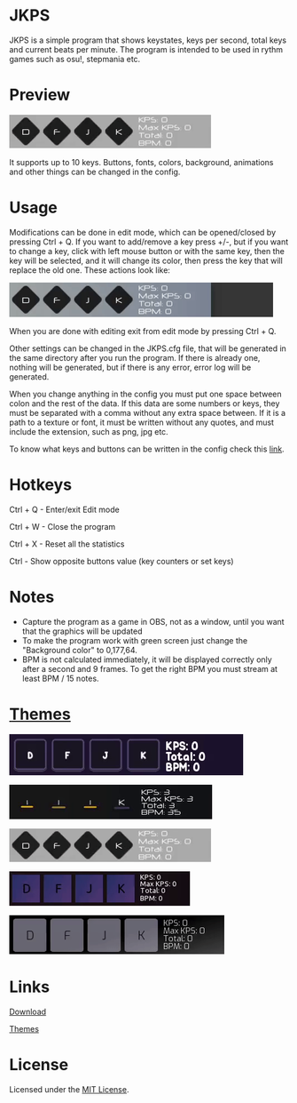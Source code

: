 # JKPS
JKPS is a simple program that shows keystates, keys per second, total keys and current beats per minute. The program is intended to be used in rythm games such as osu!, stepmania etc.

# Preview
![](Preview-White-orange.gif)

It supports up to 10 keys. Buttons, fonts, colors, background, animations and other things can be changed in the config.

# Usage
Modifications can be done in edit mode, which can be opened/closed by pressing Ctrl + Q.
If you want to add/remove a key press +/-, but if you want to change a key, click with left mouse button or with the same key, then the key will be selected, and it will change its color, then press the key that will replace the old one.
These actions look like:

![](modification-demo.gif)

When you are done with editing exit from edit mode by pressing Ctrl + Q.

Other settings can be changed in the JKPS.cfg file, that will be generated in the same directory after you run the program. If there is already one, nothing will be generated, but if there is any error, error log will be generated.

When you change anything in the config you must put one space between colon and the rest of the data. If this data are some numbers or keys, they must be separated with a comma without any extra space between. If it is a path to a texture or font, it must be written without any quotes, and must include the extension, such as png, jpg etc.

To know what keys and buttons can be written in the config check this [link](https://gist.github.com/JekiTheMonkey/c40b346907ca0e3e8127f4fb0b5af1d5).

# Hotkeys

Ctrl + Q - Enter/exit Edit mode

Ctrl + W - Close the program

Ctrl + X - Reset all the statistics

Ctrl - Show opposite buttons value (key counters or set keys)

# Notes
- Capture the program as a game in OBS, not as a window, until you want that the graphics will be updated
- To make the program work with green screen just change the "Background color" to 0,177,64.
- BPM is not calculated immediately, it will be displayed correctly only after a second and 9 frames. To get the right BPM you must stream at least BPM / 15 notes.

# [Themes](https://gist.github.com/JekiTheMonkey/727f57dcdecb76480b982f0fe479c5c1)

![](Preview-Modern-purple.gif)

![](Preview-Dark-minimalistic.gif)

![](Preview-White-orange.gif)

![](Preview-Dark-violet.gif)

![](Preview-Dark-classic.gif)

# Links

[Download](https://github.com/JekiTheMonkey/JKPS/releases/)

[Themes](https://gist.github.com/JekiTheMonkey/727f57dcdecb76480b982f0fe479c5c1)

# License
Licensed under the [MIT License](LICENSE).
